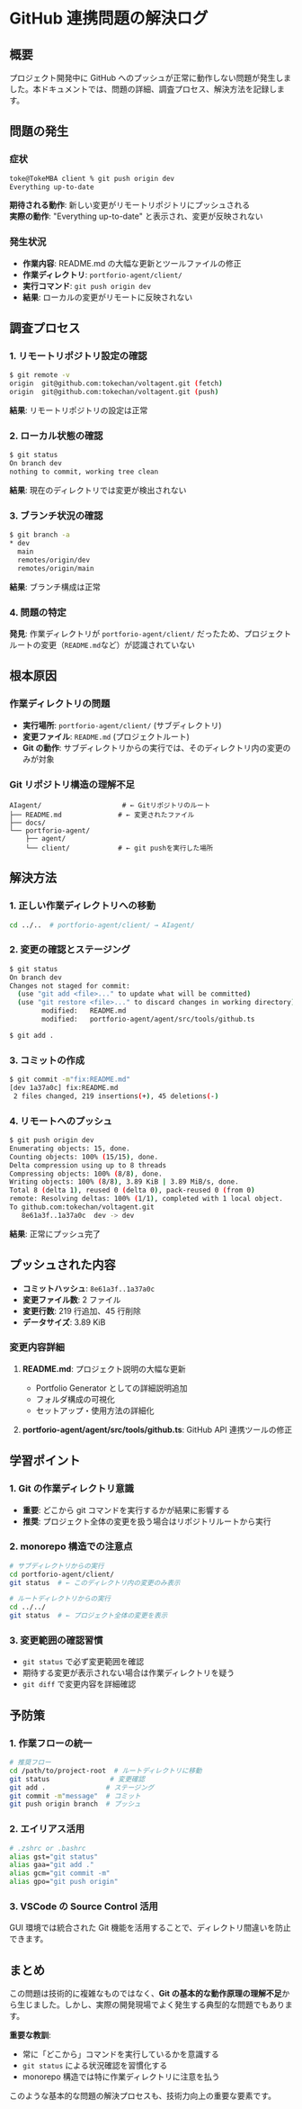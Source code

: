# GitHub 連携問題の解決ログ

## 概要

プロジェクト開発中に GitHub へのプッシュが正常に動作しない問題が発生しました。本ドキュメントでは、問題の詳細、調査プロセス、解決方法を記録します。

## 問題の発生

### 症状

```bash
toke@TokeMBA client % git push origin dev
Everything up-to-date
```

**期待される動作**: 新しい変更がリモートリポジトリにプッシュされる  
**実際の動作**: "Everything up-to-date" と表示され、変更が反映されない

### 発生状況

- **作業内容**: README.md の大幅な更新とツールファイルの修正
- **作業ディレクトリ**: `portforio-agent/client/`
- **実行コマンド**: `git push origin dev`
- **結果**: ローカルの変更がリモートに反映されない

## 調査プロセス

### 1. リモートリポジトリ設定の確認

```bash
$ git remote -v
origin  git@github.com:tokechan/voltagent.git (fetch)
origin  git@github.com:tokechan/voltagent.git (push)
```

**結果**: リモートリポジトリの設定は正常

### 2. ローカル状態の確認

```bash
$ git status
On branch dev
nothing to commit, working tree clean
```

**結果**: 現在のディレクトリでは変更が検出されない

### 3. ブランチ状況の確認

```bash
$ git branch -a
* dev
  main
  remotes/origin/dev
  remotes/origin/main
```

**結果**: ブランチ構成は正常

### 4. 問題の特定

**発見**: 作業ディレクトリが `portforio-agent/client/` だったため、プロジェクトルートの変更（`README.md`など）が認識されていない

## 根本原因

### 作業ディレクトリの問題

- **実行場所**: `portforio-agent/client/` (サブディレクトリ)
- **変更ファイル**: `README.md` (プロジェクトルート)
- **Git の動作**: サブディレクトリからの実行では、そのディレクトリ内の変更のみが対象

### Git リポジトリ構造の理解不足

```
AIagent/                    # ← Gitリポジトリのルート
├── README.md              # ← 変更されたファイル
├── docs/
└── portforio-agent/
    ├── agent/
    └── client/            # ← git pushを実行した場所
```

## 解決方法

### 1. 正しい作業ディレクトリへの移動

```bash
cd ../..  # portforio-agent/client/ → AIagent/
```

### 2. 変更の確認とステージング

```bash
$ git status
On branch dev
Changes not staged for commit:
  (use "git add <file>..." to update what will be committed)
  (use "git restore <file>..." to discard changes in working directory)
        modified:   README.md
        modified:   portforio-agent/agent/src/tools/github.ts

$ git add .
```

### 3. コミットの作成

```bash
$ git commit -m"fix:README.md"
[dev 1a37a0c] fix:README.md
 2 files changed, 219 insertions(+), 45 deletions(-)
```

### 4. リモートへのプッシュ

```bash
$ git push origin dev
Enumerating objects: 15, done.
Counting objects: 100% (15/15), done.
Delta compression using up to 8 threads
Compressing objects: 100% (8/8), done.
Writing objects: 100% (8/8), 3.89 KiB | 3.89 MiB/s, done.
Total 8 (delta 1), reused 0 (delta 0), pack-reused 0 (from 0)
remote: Resolving deltas: 100% (1/1), completed with 1 local object.
To github.com:tokechan/voltagent.git
   8e61a3f..1a37a0c  dev -> dev
```

**結果**: 正常にプッシュ完了

## プッシュされた内容

- **コミットハッシュ**: `8e61a3f..1a37a0c`
- **変更ファイル数**: 2 ファイル
- **変更行数**: 219 行追加、45 行削除
- **データサイズ**: 3.89 KiB

### 変更内容詳細

1. **README.md**: プロジェクト説明の大幅な更新

   - Portfolio Generator としての詳細説明追加
   - フォルダ構成の可視化
   - セットアップ・使用方法の詳細化

2. **portforio-agent/agent/src/tools/github.ts**: GitHub API 連携ツールの修正

## 学習ポイント

### 1. Git の作業ディレクトリ意識

- **重要**: どこから git コマンドを実行するかが結果に影響する
- **推奨**: プロジェクト全体の変更を扱う場合はリポジトリルートから実行

### 2. monorepo 構造での注意点

```bash
# サブディレクトリからの実行
cd portforio-agent/client/
git status  # ← このディレクトリ内の変更のみ表示

# ルートディレクトリからの実行
cd ../../
git status  # ← プロジェクト全体の変更を表示
```

### 3. 変更範囲の確認習慣

- `git status` で必ず変更範囲を確認
- 期待する変更が表示されない場合は作業ディレクトリを疑う
- `git diff` で変更内容を詳細確認

## 予防策

### 1. 作業フローの統一

```bash
# 推奨フロー
cd /path/to/project-root  # ルートディレクトリに移動
git status               # 変更確認
git add .               # ステージング
git commit -m"message"  # コミット
git push origin branch  # プッシュ
```

### 2. エイリアス活用

```bash
# .zshrc or .bashrc
alias gst="git status"
alias gaa="git add ."
alias gcm="git commit -m"
alias gpo="git push origin"
```

### 3. VSCode の Source Control 活用

GUI 環境では統合された Git 機能を活用することで、ディレクトリ間違いを防止できます。

## まとめ

この問題は技術的に複雑なものではなく、**Git の基本的な動作原理の理解不足**から生じました。しかし、実際の開発現場でよく発生する典型的な問題でもあります。

**重要な教訓**:

- 常に「どこから」コマンドを実行しているかを意識する
- `git status` による状況確認を習慣化する
- monorepo 構造では特に作業ディレクトリに注意を払う

このような基本的な問題の解決プロセスも、技術力向上の重要な要素です。
